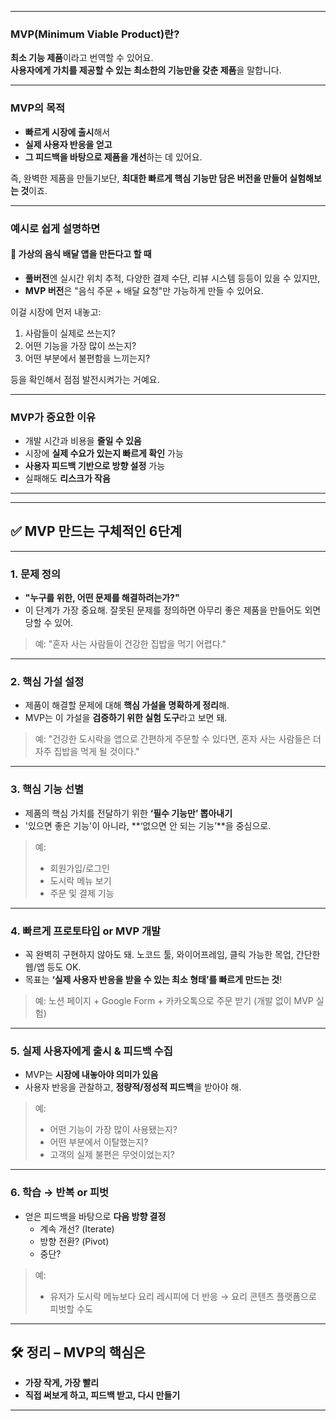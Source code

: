 
---

###  **MVP(Minimum Viable Product)란?**

**최소 기능 제품**이라고 번역할 수 있어요.  
**사용자에게 가치를 제공할 수 있는 최소한의 기능만을 갖춘 제품**을 말합니다.

---

###  MVP의 목적
- **빠르게 시장에 출시**해서
- **실제 사용자 반응을 얻고**
- **그 피드백을 바탕으로 제품을 개선**하는 데 있어요.

즉, 완벽한 제품을 만들기보단, **최대한 빠르게 핵심 기능만 담은 버전을 만들어 실험해보는 것**이죠.

---

###  예시로 쉽게 설명하면
#### 📱 가상의 음식 배달 앱을 만든다고 할 때
- **풀버전**엔 실시간 위치 추적, 다양한 결제 수단, 리뷰 시스템 등등이 있을 수 있지만,
- **MVP 버전**은 "음식 주문 + 배달 요청"만 가능하게 만들 수 있어요.

이걸 시장에 먼저 내놓고:
1. 사람들이 실제로 쓰는지?
2. 어떤 기능을 가장 많이 쓰는지?
3. 어떤 부분에서 불편함을 느끼는지?

등을 확인해서 점점 발전시켜가는 거예요.

---

###  MVP가 중요한 이유
- 개발 시간과 비용을 **줄일 수 있음**
- 시장에 **실제 수요가 있는지 빠르게 확인** 가능
- **사용자 피드백 기반으로 방향 설정** 가능
- 실패해도 **리스크가 작음**

---

---

## ✅ MVP 만드는 구체적인 6단계

---

### **1. 문제 정의**
- **"누구를 위한, 어떤 문제를 해결하려는가?"**
- 이 단계가 가장 중요해. 잘못된 문제를 정의하면 아무리 좋은 제품을 만들어도 외면당할 수 있어.
  
> 예: "혼자 사는 사람들이 건강한 집밥을 먹기 어렵다."

---

### **2. 핵심 가설 설정**
- 제품이 해결할 문제에 대해 **핵심 가설을 명확하게 정리**해.
- MVP는 이 가설을 **검증하기 위한 실험 도구**라고 보면 돼.

> 예: "건강한 도시락을 앱으로 간편하게 주문할 수 있다면, 혼자 사는 사람들은 더 자주 집밥을 먹게 될 것이다."

---

### **3. 핵심 기능 선별**
- 제품의 핵심 가치를 전달하기 위한 **‘필수 기능만’ 뽑아내기**
- '있으면 좋은 기능'이 아니라, **‘없으면 안 되는 기능’**을 중심으로.

> 예:
> - 회원가입/로그인
> - 도시락 메뉴 보기
> - 주문 및 결제 기능

---

### **4. 빠르게 프로토타입 or MVP 개발**
- 꼭 완벽히 구현하지 않아도 돼. 노코드 툴, 와이어프레임, 클릭 가능한 목업, 간단한 웹/앱 등도 OK.
- 목표는 **‘실제 사용자 반응을 받을 수 있는 최소 형태’를 빠르게 만드는 것**!

> 예: 노션 페이지 + Google Form + 카카오톡으로 주문 받기 (개발 없이 MVP 실험)

---

### **5. 실제 사용자에게 출시 & 피드백 수집**
- MVP는 **시장에 내놓아야 의미가 있음**
- 사용자 반응을 관찰하고, **정량적/정성적 피드백**을 받아야 해.

> 예:
> - 어떤 기능이 가장 많이 사용됐는지?
> - 어떤 부분에서 이탈했는지?
> - 고객의 실제 불편은 무엇이었는지?

---

### **6. 학습 → 반복 or 피벗**
- 얻은 피드백을 바탕으로 **다음 방향 결정**
  - 계속 개선? (Iterate)
  - 방향 전환? (Pivot)
  - 중단?

> 예:
> - 유저가 도시락 메뉴보다 요리 레시피에 더 반응 → 요리 콘텐츠 플랫폼으로 피벗할 수도

---

## 🛠️ 정리 – MVP의 핵심은
- **가장 작게, 가장 빨리**
- **직접 써보게 하고, 피드백 받고, 다시 만들기**

---
